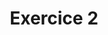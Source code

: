 ---
title: Exercice 2
position_number: 2
parameters:
  - name:
    content:
content_markdown: |-
  Créer une fonction en **PHP** qui va calculer **la moyenne d'un élève sur son premier trimestre** sachant qu'il n'a que **4 matières** : anglais, français, math et svt. Chaque trimestre il y'a **3 controles par matières**. Pour chaque controle c'est le **même coefficient** et c'est **noté sur 20**. Chaque matière est consitué d'un tableau de 3 notes.
  {: .info }
left_code_blocks:
  - code_block:
    title:
    language:
right_code_blocks:
  - code_block:
    title:
    language:
---